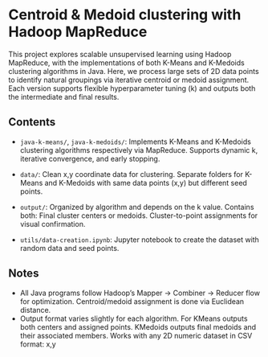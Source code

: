 # Centroid & Medoid clustering with Hadoop MapReduce

This project explores scalable unsupervised learning using Hadoop MapReduce, with the implementations of both K-Means and K-Medoids clustering algorithms in Java. Here, we process large sets of 2D data points to identify natural groupings via iterative centroid or medoid assignment. Each version supports flexible hyperparameter tuning (k) and outputs both the intermediate and final results.

## Contents

- `java-k-means/`, `java-k-medoids/`: Implements K-Means and K-Medoids clustering algorithms respectively via MapReduce. Supports dynamic k, iterative convergence, and early stopping.

- `data/`: Clean x,y coordinate data for clustering. Separate folders for K-Means and K-Medoids with same data points (x,y) but different seed points.  

- `output/`: Organized by algorithm and depends on the k value. Contains both: Final cluster centers or medoids. Cluster-to-point assignments for visual confirmation.

- `utils/data-creation.ipynb`: Jupyter notebook to create the dataset with random data and seed points.

## Notes

- All Java programs follow Hadoop’s Mapper → Combiner → Reducer flow for optimization. Centroid/medoid assignment is done via Euclidean distance.
- Output format varies slightly for each algorithm. For KMeans outputs both centers and assigned points. KMedoids outputs final medoids and their associated members. Works with any 2D numeric dataset in CSV format: x,y

